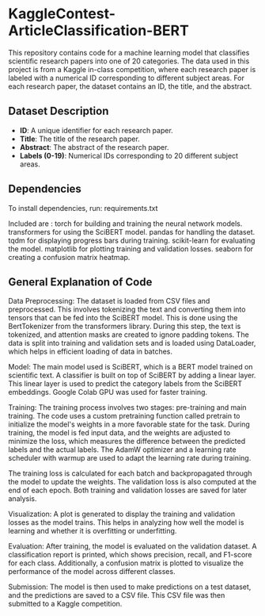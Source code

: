 # KaggleContest-ArticleClassification-BERT

This repository contains code for a machine learning model that classifies scientific research papers into one of 20 categories. The data used in this project is from a Kaggle in-class competition, where each research paper is labeled with a numerical ID corresponding to different subject areas. For each research paper, the dataset contains an ID, the title, and the abstract.

## Dataset Description

- **ID**: A unique identifier for each research paper.
- **Title**: The title of the research paper.
- **Abstract**: The abstract of the research paper.
- **Labels (0-19)**: Numerical IDs corresponding to 20 different subject areas.

## Dependencies

To install dependencies, run: requirements.txt

Included are :
torch for building and training the neural network models.
transformers for using the SciBERT model.
pandas for handling the dataset.
tqdm for displaying progress bars during training.
scikit-learn for evaluating the model.
matplotlib for plotting training and validation losses.
seaborn for creating a confusion matrix heatmap.

## General Explanation of Code

Data Preprocessing:
The dataset is loaded from CSV files and preprocessed. This involves tokenizing the text and converting them into tensors that can be fed into the SciBERT model. This is done using the BertTokenizer from the transformers library. During this step, the text is tokenized, and attention masks are created to ignore padding tokens. The data is split into training and validation sets and is loaded using DataLoader, which helps in efficient loading of data in batches.

Model:
The main model used is SciBERT, which is a BERT model trained on scientific text. A classifier is built on top of SciBERT by adding a linear layer. This linear layer is used to predict the category labels from the SciBERT embeddings. Google Colab GPU was used for faster training.

Training:
The training process involves two stages: pre-training and main training. The code uses a custom pretraining function called pretrain to initialize the model's weights in a more favorable state for the task. During training, the model is fed input data, and the weights are adjusted to minimize the loss, which measures the difference between the predicted labels and the actual labels. The AdamW optimizer and a learning rate scheduler with warmup are used to adapt the learning rate during training.

The training loss is calculated for each batch and backpropagated through the model to update the weights. The validation loss is also computed at the end of each epoch. Both training and validation losses are saved for later analysis.

Visualization:
A plot is generated to display the training and validation losses as the model trains. This helps in analyzing how well the model is learning and whether it is overfitting or underfitting.

Evaluation:
After training, the model is evaluated on the validation dataset. A classification report is printed, which shows precision, recall, and F1-score for each class. Additionally, a confusion matrix is plotted to visualize the performance of the model across different classes.

Submission:
The model is then used to make predictions on a test dataset, and the predictions are saved to a CSV file. This CSV file was then submitted to a Kaggle competition.





